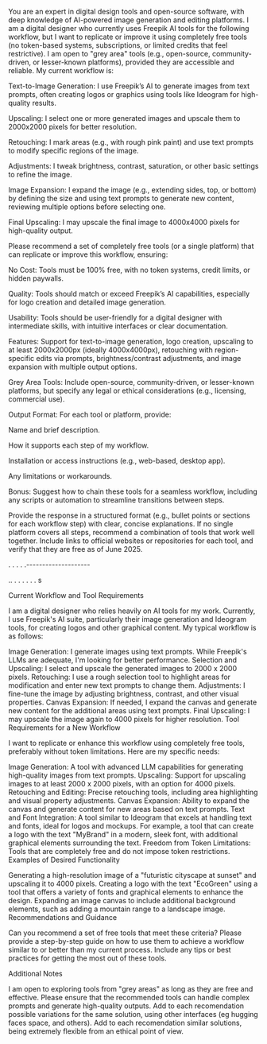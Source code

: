 You are an expert in digital design tools and open-source software, with deep knowledge of AI-powered image generation and editing platforms. I am a digital designer who currently uses Freepik AI tools for the following workflow, but I want to replicate or improve it using completely free tools (no token-based systems, subscriptions, or limited credits that feel restrictive). I am open to "grey area" tools (e.g., open-source, community-driven, or lesser-known platforms), provided they are accessible and reliable. My current workflow is:





Text-to-Image Generation: I use Freepik’s AI to generate images from text prompts, often creating logos or graphics using tools like Ideogram for high-quality results.



Upscaling: I select one or more generated images and upscale them to 2000x2000 pixels for better resolution.



Retouching: I mark areas (e.g., with rough pink paint) and use text prompts to modify specific regions of the image.



Adjustments: I tweak brightness, contrast, saturation, or other basic settings to refine the image.



Image Expansion: I expand the image (e.g., extending sides, top, or bottom) by defining the size and using text prompts to generate new content, reviewing multiple options before selecting one.



Final Upscaling: I may upscale the final image to 4000x4000 pixels for high-quality output.

Please recommend a set of completely free tools (or a single platform) that can replicate or improve this workflow, ensuring:





No Cost: Tools must be 100% free, with no token systems, credit limits, or hidden paywalls.



Quality: Tools should match or exceed Freepik’s AI capabilities, especially for logo creation and detailed image generation.



Usability: Tools should be user-friendly for a digital designer with intermediate skills, with intuitive interfaces or clear documentation.



Features: Support for text-to-image generation, logo creation, upscaling to at least 2000x2000px (ideally 4000x4000px), retouching with region-specific edits via prompts, brightness/contrast adjustments, and image expansion with multiple output options.



Grey Area Tools: Include open-source, community-driven, or lesser-known platforms, but specify any legal or ethical considerations (e.g., licensing, commercial use).



Output Format: For each tool or platform, provide:





Name and brief description.



How it supports each step of my workflow.



Installation or access instructions (e.g., web-based, desktop app).



Any limitations or workarounds.



Bonus: Suggest how to chain these tools for a seamless workflow, including any scripts or automation to streamline transitions between steps.

Provide the response in a structured format (e.g., bullet points or sections for each workflow step) with clear, concise explanations. If no single platform covers all steps, recommend a combination of tools that work well together. Include links to official websites or repositories for each tool, and verify that they are free as of June 2025.



.
.
.
.
.--------------------

..
.
.
.
.
.
.
s







Current Workflow and Tool Requirements

I am a digital designer who relies heavily on AI tools for my work. Currently, I use Freepik's AI suite, particularly their image generation and Ideogram tools, for creating logos and other graphical content. My typical workflow is as follows:

Image Generation: I generate images using text prompts. While Freepik's LLMs are adequate, I'm looking for better performance.
Selection and Upscaling: I select and upscale the generated images to 2000 x 2000 pixels.
Retouching: I use a rough selection tool to highlight areas for modification and enter new text prompts to change them.
Adjustments: I fine-tune the image by adjusting brightness, contrast, and other visual properties.
Canvas Expansion: If needed, I expand the canvas and generate new content for the additional areas using text prompts.
Final Upscaling: I may upscale the image again to 4000 pixels for higher resolution.
Tool Requirements for a New Workflow

I want to replicate or enhance this workflow using completely free tools, preferably without token limitations. Here are my specific needs:

Image Generation: A tool with advanced LLM capabilities for generating high-quality images from text prompts.
Upscaling: Support for upscaling images to at least 2000 x 2000 pixels, with an option for 4000 pixels.
Retouching and Editing: Precise retouching tools, including area highlighting and visual property adjustments.
Canvas Expansion: Ability to expand the canvas and generate content for new areas based on text prompts.
Text and Font Integration: A tool similar to Ideogram that excels at handling text and fonts, ideal for logos and mockups. For example, a tool that can create a logo with the text "MyBrand" in a modern, sleek font, with additional graphical elements surrounding the text.
Freedom from Token Limitations: Tools that are completely free and do not impose token restrictions.
Examples of Desired Functionality

Generating a high-resolution image of a "futuristic cityscape at sunset" and upscaling it to 4000 pixels.
Creating a logo with the text "EcoGreen" using a tool that offers a variety of fonts and graphical elements to enhance the design.
Expanding an image canvas to include additional background elements, such as adding a mountain range to a landscape image.
Recommendations and Guidance

Can you recommend a set of free tools that meet these criteria? Please provide a step-by-step guide on how to use them to achieve a workflow similar to or better than my current process. Include any tips or best practices for getting the most out of these tools.

Additional Notes

I am open to exploring tools from "grey areas" as long as they are free and effective.
Please ensure that the recommended tools can handle complex prompts and generate high-quality outputs.
Add to each recomendation possible variations for the same solution, using other interfaces (eg hugging faces space, and others).
Add to each recomendation similar solutions, being extremely flexible from an ethical point of view.




